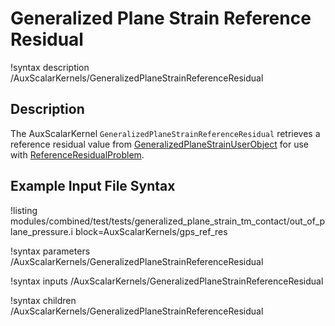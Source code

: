 # Generalized Plane Strain Reference Residual

!syntax description /AuxScalarKernels/GeneralizedPlaneStrainReferenceResidual

## Description

The AuxScalarKernel `GeneralizedPlaneStrainReferenceResidual` retrieves a reference residual value from [GeneralizedPlaneStrainUserObject](/systems/UserObjects/tensor_mechanics/GeneralizedPlaneStrainUserObject.md) for use with [ReferenceResidualProblem](/systems/Problem/contact/ReferenceResidualProblem.md).

## Example Input File Syntax

!listing modules/combined/test/tests/generalized_plane_strain_tm_contact/out_of_plane_pressure.i block=AuxScalarKernels/gps_ref_res

!syntax parameters /AuxScalarKernels/GeneralizedPlaneStrainReferenceResidual

!syntax inputs /AuxScalarKernels/GeneralizedPlaneStrainReferenceResidual

!syntax children /AuxScalarKernels/GeneralizedPlaneStrainReferenceResidual
